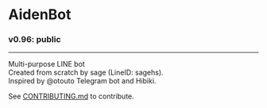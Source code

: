 # AidenBot
### v0.96: public
------------------

Multi-purpose LINE bot  
Created from scratch by sage (LineID: sagehs).  
Inspired by @otouto Telegram bot and Hibiki.

See [CONTRIBUTING.md](CONTRIBUTING.md) to contribute.
